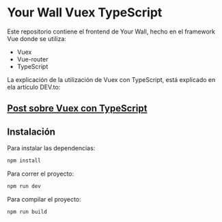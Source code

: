 # Your Wall Vuex TypeScript

Este repositorio contiene el frontend de Your Wall, hecho en el framework Vue donde se utiliza:

* Vuex
* Vue-router
* TypeScript

La explicación de la utilización de Vuex con TypeScript, está explicado en ela artículo DEV.to:

## [Post sobre Vuex con TypeScript](https://dev.to/rodrigoherera/vuex-con-typescript-362j-temp-slug-8714324?preview=cdc43bcff9e52ee09b24df68960539e347bba2435a4954e860bd549f2a5e01b11b56b9fba0c5a0e54b8e4ab0cd282394631b0c62b85db1bdb5a310ce)

## Instalación

Para instalar las dependencias:

```cmd
npm install
```

Para correr el proyecto:

```cmd
npm run dev
```

Para compilar el proyecto:

```cmd
npm run build
```
